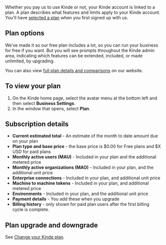 
Whether you pay us to use Kinde or not, your Kinde account is linked to a plan. A plan describes what features and limits apply to your Kinde account. You'll have [selected a plan](https://kinde.com/pricing/) when you first signed up with us.

## Plan options

We’ve made it so our free plan includes a lot, so you can run your business for free if you want. But you will see prompts throughout the Kinde admin area, indicating which features can be extended, included, or made unlimited, by upgrading.

You can also view [full plan details and comparisons](https://kinde.com/pricing/) on our website.

## To view your plan

1. On the Kinde home page, select the avatar menu at the bottom left and then select **Business Settings**.
2. In the window that opens, select **Plan**. 

## Subscription details

- **Current estimated total** - An estimate of the month to date amount due on your plan
- **Plan type and base price** - the base price is $0.00 for Free plans and $X USD for paid plans
- **Monthly active users (MAU)** - Included in your plan and the additional metered price
- **Monthly active organizations (MAO)** - Included in your plan, and the additional unit price
- **Enterprise connections** - Included in your plan, and additional unit price
- **Machine to machine tokens** - Included in your plan, and additional metered price
- **Environments** - Included in your plan, and the additional unit price
- **Payment details** - You add these when you upgrade
- **Billing history** - only shown for paid plan users after the first billing cycle is complete.

## Plan upgrade and downgrade

See [Change your Kinde plan](/manage-your-account/profile-and-plan/change-kinde-plan/).
